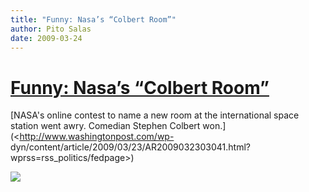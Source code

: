 ```yaml
---
title: "Funny: Nasa’s “Colbert Room”"
author: Pito Salas
date: 2009-03-24
---
```

# [Funny: Nasa’s “Colbert Room”](None)




[NASA's online contest to name a new room at the international space station
went awry. Comedian Stephen Colbert won.](<http://www.washingtonpost.com/wp-
dyn/content/article/2009/03/23/AR2009032303041.html?wprss=rss_politics/fedpage>)

![](https://i0.wp.com/img.zemanta.com/pixy.gif?w=584)


